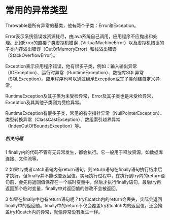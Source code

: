 # 常用的异常类型

Throwable是所有异常的基类，他有两个子类：Error和Exception。

Error表示系统错误或资源耗尽，由java系统自己调用，应用程序不应抛出和处理。比如Error的直接子类虚拟机错误（VirtualMachineError）以及虚拟机错误的子类内存溢出错误（OutOfMemoryError）和栈溢出错误（StackOverflowError）。

Exception表示应用程序错误，他有很多子类，例如：输入输出异常（IOException）、运行时异常（RuntimeException）、数据库SQL异常（SQLException）。应用程序也可以通过继承Exception或其子类创建自定义异常。

RuntimeException及其子类为未受检异常，Error及其子类也是未受检异常，Exception及其其他子类则为受检异常。

RuntimeException有很多子类，常见的有空指针异常（NullPointerException）、类型转换异常（ClassCastException）、数组索引越界异常（IndexOutOfBoundsException）等。

##### 相关问题

1 finally内的代码不管有无异常发生，都会执行。它一般用于释放资源，如数据库连接、文件流等。

2 如果try或者catch语句内有return语句，则return语句在finally语句执行结束后才执行，但finally并不能改变返回值。实际执行过程中，在执行到try内的return语句前，会先将返回值保存在一个临时变量中，然后才执行finally语句，最后try再返回那个临时变量，finally中对返回值的修改不会被返回。

3 如果在finally中也有return语句呢？try和catch内的return会丢失，实际会返回finally中的返回值。finally中的return不仅会覆盖try和catch内的返回值，还会掩盖try和catch内的异常，就像异常没有发生一样。
